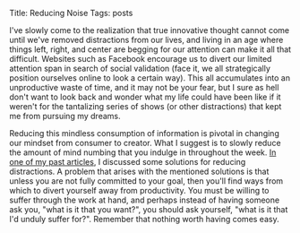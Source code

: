 Title: Reducing Noise
Tags: posts

I've slowly come to the realization that true innovative thought cannot come
until we've removed distractions from our lives, and living in an age where
things left, right, and center are begging for our attention can make it all
that difficult. Websites such as Facebook encourage us to divert our limited
attention span in search of social validation (face it, we all strategically
position ourselves online to look a certain way). This all accumulates into an
unproductive waste of time, and it may not be your fear, but I sure as hell
don't want to look back and wonder what my life could have been like if it
weren't for the tantalizing series of shows (or other distractions) that kept
me from pursuing my dreams.



Reducing this mindless consumption of information is pivotal in changing our
mindset from consumer to creator. What I suggest is to slowly reduce the
amount of mind numbing that you indulge in throughout the week. [In one of my
past articles](http://giorgiodelgado.ca/work-now-relax-later.html "Work Now,
Relax Later"), I discussed some solutions for reducing distractions. A problem
that arises with the mentioned solutions is that unless you are not fully
committed to your goal, then you'll find ways from which to divert yourself
away from productivity. You must be willing to suffer through the work at
hand, and perhaps instead of having someone ask you, "what is it that you
want?", you should ask yourself, "what is it that I'd unduly suffer for?".
Remember that nothing worth having comes easy.


